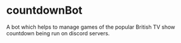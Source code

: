 # countdownBot
A bot which helps to manage games of the popular British TV show countdown being run on discord servers.
